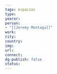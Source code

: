 ```yaml
---
tags: espacios
type: 
yearor:
person:
- "[[Jeremy Montagu]]"
work:
city:
country:
img:
url:
connect: 
dg-publish: false
status:
---
```


